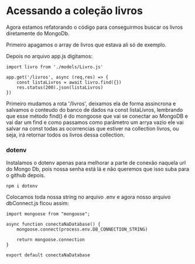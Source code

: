 # Acessando a coleção livros

Agora estamos refatorando o código para conseguirmos buscar os livros diretamente do MongoDb.

Primeiro apagamos o array de livros que estava ali só de exemplo.

Depois no arquivo app.js digitamos:

    import livro from './models/Livro.js'

    app.get('/livros', async (req,res) => {
        const listaLivros = await livro.find({})
        res.status(200).json(listaLivros)
    })

Primeiro mudamos a rota '/livros', deixamos ela de forma assincrona e salvamos o conteudo do banco de dados na const listaLivros, lembrando que esse método find() é do mongoose que vai se conectar ao MongoDB e vai dar um find e como passamos como parâmetro um arrya vazio ele vai salvar na const todas as ocorrencias que estiver na collection livros, ou seja, irá retornar todos os livros dessa collection.

### dotenv

Instalamos o dotenv apenas para melhorar a parte de conexão naquela url do Mongo Db, pois nossa senha está lá e não queremos que isso suba para o github depois.

    npm i dotenv

Colocamos toda nossa string no arquivo .env e agora nosso arquivo dbConnect.js ficou assim:

    import mongoose from "mongoose";

    async function conectaNaDatabase() {
        mongoose.connect(process.env.DB_CONNECTION_STRING)

        return mongoose.connection
    }

    export default conectaNaDatabase


